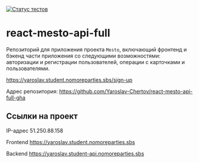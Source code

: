 [![Статус тестов](../../actions/workflows/tests.yml/badge.svg)](../../actions/workflows/tests.yml)

# react-mesto-api-full
Репозиторий для приложения проекта `Mesto`, включающий фронтенд и бэкенд части приложения со следующими возможностями: авторизации и регистрации пользователей, операции с карточками и пользователями.
  
https://yaroslav.student.nomoreparties.sbs/sign-up


Адрес репозитория: https://github.com/Yaroslav-Chertov/react-mesto-api-full-gha

## Ссылки на проект

IP-адрес 51.250.88.158

Frontend https://yaroslav.student.nomoreparties.sbs

Backend https://yaroslav.student-api.nomoreparties.sbs
